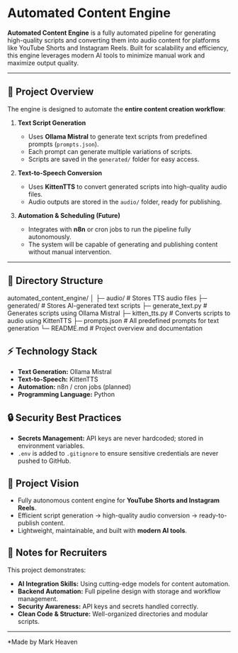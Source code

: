 # Automated Content Engine



**Automated Content Engine** is a fully automated pipeline for generating high-quality scripts and converting them into audio content for platforms like YouTube Shorts and Instagram Reels. Built for scalability and efficiency, this engine leverages modern AI tools to minimize manual work and maximize output quality.

---

## 🚀 Project Overview

The engine is designed to automate the **entire content creation workflow**:

1. **Text Script Generation**  
   - Uses **Ollama Mistral** to generate text scripts from predefined prompts (`prompts.json`).  
   - Each prompt can generate multiple variations of scripts.  
   - Scripts are saved in the `generated/` folder for easy access.

2. **Text-to-Speech Conversion**  
   - Uses **KittenTTS** to convert generated scripts into high-quality audio files.  
   - Audio outputs are stored in the `audio/` folder, ready for publishing.

3. **Automation & Scheduling (Future)**  
   - Integrates with **n8n** or cron jobs to run the pipeline fully autonomously.  
   - The system will be capable of generating and publishing content without manual intervention.

---

## 📁 Directory Structure

automated_content_engine/
│
├─ audio/ # Stores TTS audio files
├─ generated/ # Stores AI-generated text scripts
├─ generate_text.py # Generates scripts using Ollama Mistral
├─ kitten_tts.py # Converts scripts to audio using KittenTTS
├─ prompts.json # All predefined prompts for text generation
└─ README.md # Project overview and documentation

## ⚡ Technology Stack

- **Text Generation:** Ollama Mistral  
- **Text-to-Speech:** KittenTTS  
- **Automation:** n8n / cron jobs (planned)  
- **Programming Language:** Python


## 🔒 Security Best Practices

- **Secrets Management:** API keys are never hardcoded; stored in environment variables.  
- `.env` is added to `.gitignore` to ensure sensitive credentials are never pushed to GitHub.


## 🎯 Project Vision

- Fully autonomous content engine for **YouTube Shorts and Instagram Reels**.  
- Efficient script generation → high-quality audio conversion → ready-to-publish content.  
- Lightweight, maintainable, and built with **modern AI tools**. 


## 📌 Notes for Recruiters

This project demonstrates:

- **AI Integration Skills:** Using cutting-edge models for content automation.  
- **Backend Automation:** Full pipeline design with storage and workflow management.  
- **Security Awareness:** API keys and secrets handled correctly.  
- **Clean Code & Structure:** Well-organized directories and modular scripts.  

---

*Made by Mark Heaven
